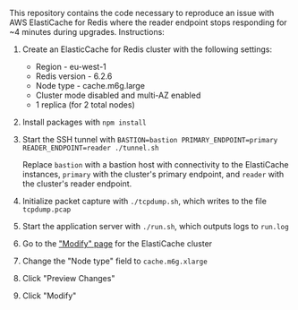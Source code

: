 This repository contains the code necessary to reproduce an issue with AWS ElastiCache for Redis where the reader endpoint stops responding for ~4 minutes during upgrades. Instructions:
1. Create an ElasticCache for Redis cluster with the following settings:

   * Region - eu-west-1
   * Redis version - 6.2.6
   * Node type - cache.m6g.large
   * Cluster mode disabled and multi-AZ enabled
   * 1 replica (for 2 total nodes)
2. Install packages with `npm install`
3. Start the SSH tunnel with `BASTION=bastion PRIMARY_ENDPOINT=primary READER_ENDPOINT=reader ./tunnel.sh`

   Replace `bastion` with a bastion host with connectivity to the ElastiCache instances, `primary` with the cluster's primary endpoint, and `reader` with the cluster's reader endpoint.
4. Initialize packet capture with `./tcpdump.sh`, which writes to the file `tcpdump.pcap`
5. Start the application server with `./run.sh`, which outputs logs to `run.log`
6. Go to the ["Modify" page](https://eu-west-1.console.aws.amazon.com/elasticache/home?region=eu-west-1#/redis/mmalone-test-stk-83486/modify) for the ElastiCache cluster
7. Change the "Node type" field to `cache.m6g.xlarge`
8. Click "Preview Changes"
9. Click "Modify"
